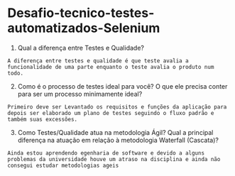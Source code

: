 # Desafio-tecnico-testes-automatizados-Selenium

<div>

1) Qual a diferença entre Testes e Qualidade?

```
A diferença entre testes e qualidade é que teste avalia a funcionalidade de uma parte enquanto o teste avalia o produto num todo.
```

2) Como é o processo de testes ideal para você? O que ele precisa conter para ser um processo minimamente ideal? 

```
Primeiro deve ser Levantado os requisitos e funções da aplicação para depois ser elaborado um plano de testes seguindo o fluxo padrão e também suas excessões.
```
  
3) Como Testes/Qualidade atua na metodologia Ágil? Qual a principal diferença na
atuação em relação à metodologia Waterfall (Cascata)?

```
Ainda estou aprendendo egenharia de software e devido a alguns problemas da universidade houve um atraso na disciplina e ainda não consegui estudar metodologias ageis
```
</div>
